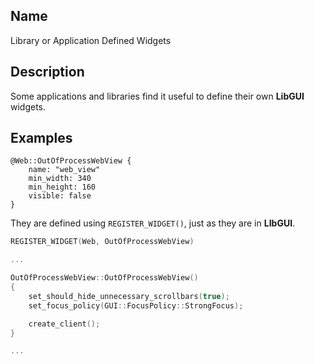 ## Name

Library or Application Defined Widgets

## Description

Some applications and libraries find it useful to define their own **LibGUI** widgets.

## Examples

```gml
@Web::OutOfProcessWebView {
    name: "web_view"
    min_width: 340
    min_height: 160
    visible: false
}
```

They are defined using `REGISTER_WIDGET()`, just as they are in **LIbGUI**.

```cpp
REGISTER_WIDGET(Web, OutOfProcessWebView)

...

OutOfProcessWebView::OutOfProcessWebView()
{
    set_should_hide_unnecessary_scrollbars(true);
    set_focus_policy(GUI::FocusPolicy::StrongFocus);

    create_client();
}

...
```
